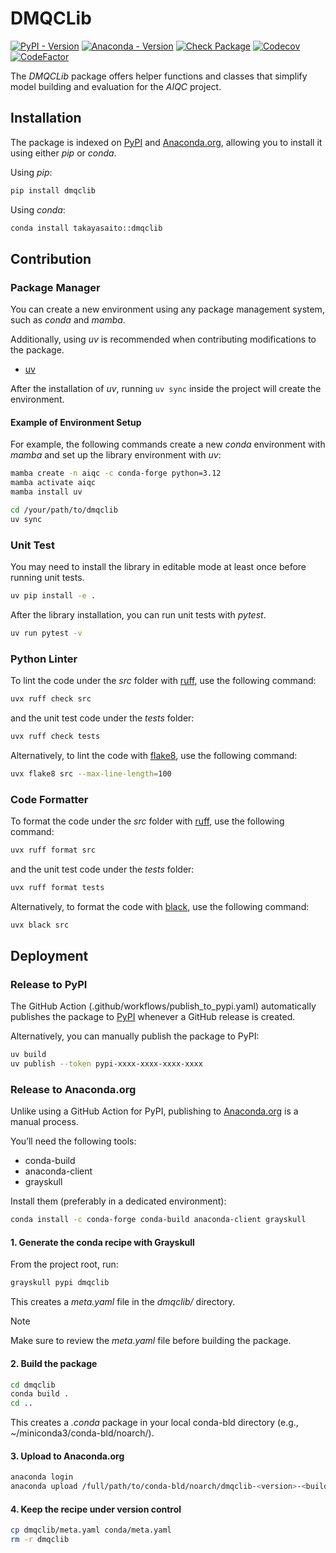 # DMQCLib

[![PyPI - Version](https://img.shields.io/pypi/v/dmqclib)](https://pypi.org/project/dmqclib/)
[![Anaconda - Version](https://anaconda.org/takayasaito/dmqclib/badges/version.svg)](https://anaconda.org/takayasaito/dmqclib)
[![Check Package](https://github.com/AIQC-Hub/dmqclib/actions/workflows/check_package.yml/badge.svg)](https://github.com/AIQC-Hub/dmqclib/actions/workflows/check_package.yml)
[![Codecov](https://codecov.io/gh/AIQC-Hub/dmqclib/graph/badge.svg?token=N6P5V9KBNJ)](https://codecov.io/gh/AIQC-Hub/dmqclib)
[![CodeFactor](https://www.codefactor.io/repository/github/aiqc-hub/dmqclib/badge)](https://www.codefactor.io/repository/github/aiqc-hub/dmqclib)

The *DMQCLib* package offers helper functions and classes that simplify model building and evaluation for the *AIQC* project.

## Installation
The package is indexed on [PyPI](https://pypi.org/project/dmqclib/) and [Anaconda.org](https://anaconda.org/takayasaito/dmqclib), allowing you to install it using either *pip* or *conda*.

Using *pip*:
```bash
pip install dmqclib
```

Using *conda*:
```bash
conda install takayasaito::dmqclib 
```


## Contribution

### Package Manager
You can create a new environment using any package management system, such as *conda* and *mamba*. 

Additionally, using *uv* is recommended when contributing modifications to the package.

 - [uv](https://docs.astral.sh/uv/)

After the installation of *uv*, running `uv sync` inside the project will create the environment.

#### Example of Environment Setup
For example, the following commands create a new *conda* environment with *mamba* and set up the library environment with *uv*:
```bash
mamba create -n aiqc -c conda-forge python=3.12
mamba activate aiqc
mamba install uv

cd /your/path/to/dmqclib
uv sync
```

### Unit Test
You may need to install the library in editable mode at least once before running unit tests.

```bash
uv pip install -e .
```

After the library installation, you can run unit tests with *pytest*.

```bash
uv run pytest -v
```

### Python Linter
To lint the code under the *src* folder with [ruff](https://astral.sh/ruff), use the following command:

```bash
uvx ruff check src
```

and the unit test code under the *tests* folder:

```bash
uvx ruff check tests
```

Alternatively, to lint the code with [flake8](https://flake8.pycqa.org), use the following command:

```bash
uvx flake8 src --max-line-length=100
```


### Code Formatter
To format the code under the *src* folder with [ruff](https://astral.sh/ruff), use the following command:

```bash
uvx ruff format src
```

and the unit test code under the *tests* folder:

```bash
uvx ruff format tests
```

Alternatively, to format the code with [black](https://pypi.org/project/black/), use the following command:

```bash
uvx black src
```

## Deployment

### Release to PyPI
The GitHub Action (.github/workflows/publish_to_pypi.yaml) automatically publishes the package to [PyPI](https://pypi.org/project/dmqclib/) whenever a GitHub release is created.

Alternatively, you can manually publish the package to PyPI:

```bash
uv build
uv publish --token pypi-xxxx-xxxx-xxxx-xxxx
```

### Release to Anaconda.org

Unlike using a GitHub Action for PyPI, publishing to [Anaconda.org](https://anaconda.org/takayasaito/dmqclib) is a manual process.

You’ll need the following tools:

  - conda-build
  - anaconda-client
  - grayskull

Install them (preferably in a dedicated environment):
```bash
conda install -c conda-forge conda-build anaconda-client grayskull
```

#### 1. Generate the conda recipe with Grayskull

From the project root, run:
```bash
grayskull pypi dmqclib
```

This creates a *meta.yaml* file in the *dmqclib/* directory.

> [!NOTE]
> Make sure to review the *meta.yaml* file before building the package.

#### 2. Build the package
```bash
cd dmqclib
conda build .
cd ..
```

This creates a *.conda* package in your local conda-bld directory (e.g., ~/miniconda3/conda-bld/noarch/).

#### 3. Upload to Anaconda.org

```bash
anaconda login
anaconda upload /full/path/to/conda-bld/noarch/dmqclib-<version>-<build>.conda
```

#### 4. Keep the recipe under version control

```bash
cp dmqclib/meta.yaml conda/meta.yaml
rm -r dmqclib
```
